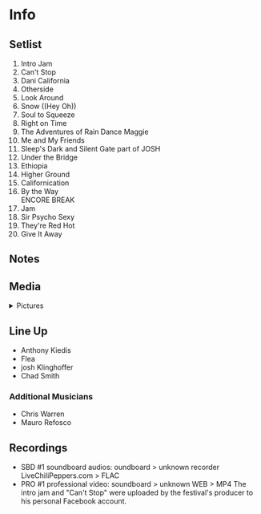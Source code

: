 # Info

## Setlist

1. Intro Jam
2. Can't Stop
3. Dani California
4. Otherside
5. Look Around
6. Snow ((Hey Oh))
7. Soul to Squeeze
8. Right on Time
9. The Adventures of Rain Dance Maggie
10. Me and My Friends
11. Sleep's Dark and Silent Gate part of JOSH
12. Under the Bridge
13. Ethiopia
14. Higher Ground
15. Californication
16. By the Way
<br> ENCORE BREAK
17. Jam
18. Sir Psycho Sexy
19. They're Red Hot
20. Give It Away

## Notes

## Media 

<details>
  <summary>Pictures</summary>
  <img alt="Setlist" title="Setlist" src="_.jpg" height="200" />
</details>

## Line Up

* Anthony Kiedis
* Flea
* josh Klinghoffer
* Chad Smith

### Additional Musicians
* Chris Warren  
* Mauro Refosco

## Recordings

* SBD #1 soundboard audios: oundboard > unknown recorder LiveChiliPeppers.com > FLAC  
* PRO #1 professional video: soundboard > unknown WEB > MP4 The intro jam and "Can't Stop" were uploaded by the festival's producer to his personal Facebook account.
